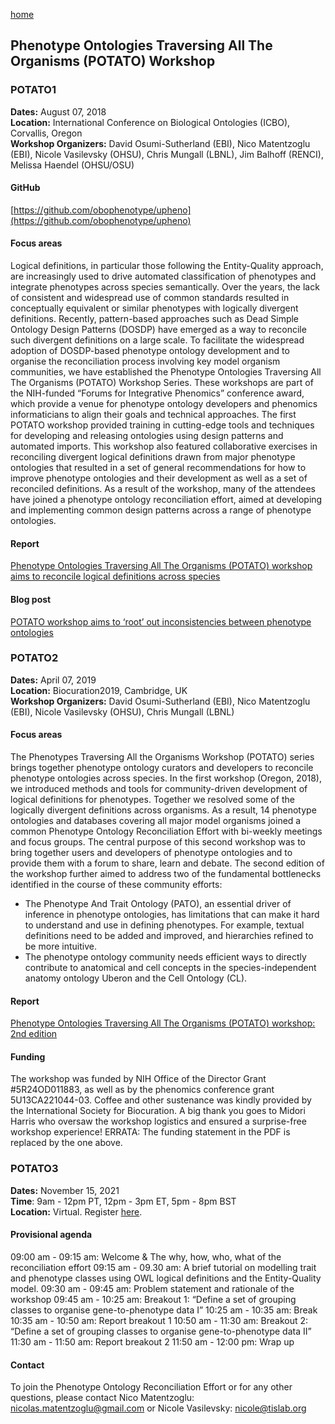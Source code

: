 [home](https://monarch-initiative.github.io/phenomics/)

## Phenotype Ontologies Traversing All The Organisms (POTATO) Workshop

### POTATO1
**Dates:** August 07, 2018   
**Location:** International Conference on Biological Ontologies (ICBO), Corvallis, Oregon  
**Workshop Organizers:** David Osumi-Sutherland (EBI), Nico Matentzoglu (EBI), Nicole Vasilevsky (OHSU), Chris Mungall (LBNL), Jim Balhoff (RENCI), Melissa Haendel (OHSU/OSU)   

#### GitHub
[https://github.com/obophenotype/upheno](https://github.com/obophenotype/upheno)

#### Focus areas
Logical definitions, in particular those following the Entity-Quality approach, are increasingly used to drive automated classification of phenotypes and integrate phenotypes across species semantically. Over the years, the lack of consistent and widespread use of common standards resulted in conceptually equivalent or similar phenotypes with logically divergent definitions. Recently, pattern-based approaches such as Dead Simple Ontology Design Patterns (DOSDP) have emerged as a way to reconcile such divergent definitions on a large scale. To facilitate the widespread adoption of DOSDP-based phenotype ontology development and to organise the reconciliation process involving key model organism communities, we have established the Phenotype Ontologies Traversing All The Organisms (POTATO) Workshop Series. These workshops are part of the NIH-funded “Forums for Integrative Phenomics” conference award, which provide a venue for phenotype ontology developers and phenomics informaticians to align their goals and technical approaches. The first POTATO workshop provided training in cutting-edge tools and techniques for developing and releasing ontologies using design patterns and automated imports. This workshop also featured collaborative exercises in reconciling divergent logical definitions drawn from major phenotype ontologies that resulted in a set of general recommendations for how to improve phenotype ontologies and their development as well as a set of reconciled definitions. As a result of the workshop, many of the attendees have joined a phenotype ontology reconciliation effort, aimed at developing and implementing common design patterns across a range of phenotype ontologies.

#### Report 
[Phenotype Ontologies Traversing All The Organisms (POTATO) workshop aims to reconcile logical definitions across species](https://zenodo.org/record/2382757)  
 
####  Blog post
[POTATO workshop aims to ‘root’ out inconsistencies between phenotype ontologies](https://medium.com/@MonarchInit/potato-workshop-aims-to-root-out-inconsistencies-between-phenotype-ontologies-1baf37e2df30)

### POTATO2
**Dates:** April 07, 2019  
**Location:** Biocuration2019, Cambridge, UK    
**Workshop Organizers:** David Osumi-Sutherland (EBI), Nico Matentzoglu (EBI), Nicole Vasilevsky (OHSU), Chris Mungall (LBNL)  

#### Focus areas
The Phenotypes Traversing All the Organisms Workshop (POTATO) series brings together phenotype ontology curators and developers to reconcile phenotype ontologies across species. In the first workshop (Oregon, 2018), we introduced methods and tools for community-driven development of logical definitions for phenotypes. Together we resolved some of the logically divergent definitions across organisms. As a result, 14 phenotype ontologies and databases covering all major model organisms joined a common Phenotype Ontology Reconciliation Effort with bi-weekly meetings and focus groups. The central purpose of this second workshop was to bring together users and developers of phenotype ontologies and to provide them with a forum to share, learn and debate. The second edition of the workshop further aimed to address two of the fundamental bottlenecks identified in the course of these community efforts:
- The Phenotype And Trait Ontology (PATO), an essential driver of inference in phenotype ontologies, has limitations that can make it hard to understand and use in defining phenotypes. For example, textual definitions need to be added and improved, and hierarchies refined to be more intuitive. 
- The phenotype ontology community needs efficient ways to directly contribute to anatomical and cell concepts in the species-independent anatomy ontology Uberon and the Cell Ontology (CL).

#### Report
[Phenotype Ontologies Traversing All The Organisms (POTATO) workshop: 2nd edition](https://zenodo.org/record/3352149#.Xa4u5JNKgl4) 

#### Funding
The workshop was funded by NIH Office of the Director Grant #5R24OD011883, as well as by the phenomics conference grant 5U13CA221044-03. Coffee and other sustenance was kindly provided by the International Society for Biocuration. A big thank you goes to Midori Harris who oversaw the workshop logistics and ensured a surprise-free workshop experience! ERRATA: The funding statement in the PDF is replaced by the one above.

### POTATO3
**Dates:** November 15, 2021  
**Time**: 9am - 12pm PT, 12pm - 3pm ET, 5pm - 8pm BST   
**Location:** Virtual. Register [here]().  

#### Provisional agenda

09:00 am - 09:15 am: Welcome & The why, how, who, what of the reconciliation effort
09:15 am - 09.30 am: A brief tutorial on modelling trait and phenotype classes using OWL logical definitions and the Entity-Quality model.
09:30 am - 09:45 am: Problem statement and rationale of the workshop
09:45 am - 10:25 am: Breakout 1: “Define a set of grouping classes to organise gene-to-phenotype data I”
10:25 am - 10:35 am: Break
10:35 am - 10:50 am: Report breakout 1
10:50 am - 11:30 am: Breakout 2: “Define a set of grouping classes to organise gene-to-phenotype data II”
11:30 am - 11:50 am: Report breakout 2
11:50 am - 12:00 pm: Wrap up

#### Contact
To join the Phenotype Ontology Reconciliation Effort or for any other questions, please contact Nico Matentzoglu: [nicolas.matentzoglu@gmail.com](mailto:nicolas.matentzoglu@gmail.com ) or Nicole Vasilevsky: [nicole@tislab.org](mailto:nicole@tislab.org)
